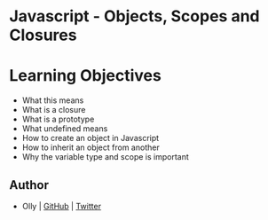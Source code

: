 # Javascript - Objects, Scopes and Closures

# Learning Objectives

* What this means
* What is a closure
* What is a prototype
* What undefined means
* How to create an object in Javascript
* How to inherit an object from another
* Why the variable type and scope is important

## Author
* Olly | [GitHub](https://github.com/ollyimanishimwe) | [Twitter](https://twitter.com/ollyImanishimwe)
